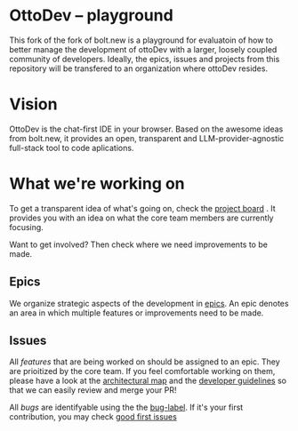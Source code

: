 # OttoDev – playground

This fork of the fork of bolt.new is a playground for evaluatoin of how to better manage the development of ottoDev with a larger, loosely coupled community of developers.
Ideally, the epics, issues and projects from this repository will be transfered to an organization where ottoDev resides.

# Vision

OttoDev is the chat-first IDE in your browser. Based on the awesome ideas from bolt.new, it provides an open, transparent and LLM-provider-agnostic full-stack tool to code aplications.

# What we're working on

To get a transparent idea of what's going on, check the [project board](https://github.com/users/mrsimpson/projects/2) . It provides you with an idea on what the core team members are currently focusing.

Want to get involved? Then check where we need improvements to be made.

## Epics

We organize strategic aspects of the development in [epics](https://github.com/mrsimpson/bolt.new-any-llm/issues?q=is%3Aissue+is%3Aopen+label%3Aepic).
An epic denotes an area in which multiple features or improvements need to be made.

## Issues

All *features* that are being worked on should be assigned to an epic. They are prioitized by the core team. If you feel comfortable working on them, please have a look at the [architectural map](./todo) and the [developer guidelines](./todo) so that we can easily review and merge your PR!

All *bugs* are identifyable using the the [bug-label](https://github.com/mrsimpson/bolt.new-any-llm/labels/bug). If it's your first contribution, you may check [good first issues](https://github.com/mrsimpson/bolt.new-any-llm/labels/good%20first%20issue)
